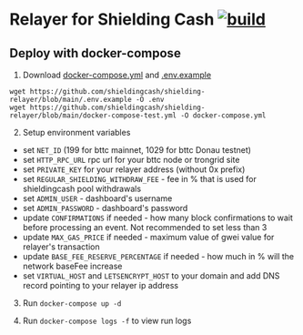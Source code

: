 # Relayer for Shielding Cash [![build](https://github.com/shieldingcash/shielding-relayer/actions/workflows/build.yml/badge.svg)](https://github.com/shieldingcash/shielding-relayer/actions/workflows/build.yml)

## Deploy with docker-compose

1. Download [docker-compose.yml](/docker-compose-test.yml) and [.env.example](/.env.example)

```
wget https://github.com/shieldingcash/shielding-relayer/blob/main/.env.example -O .env
wget https://github.com/shieldingcash/shielding-relayer/blob/main/docker-compose-test.yml -O docker-compose.yml

```

2. Setup environment variables

- set `NET_ID` (199 for bttc mainnet, 1029 for bttc Donau testnet)
- set `HTTP_RPC_URL` rpc url for your bttc node or trongrid site
- set `PRIVATE_KEY` for your relayer address (without 0x prefix)
- set `REGULAR_SHIELDING_WITHDRAW_FEE` - fee in % that is used for shieldingcash pool withdrawals
- set `ADMIN_USER` - dashboard's username
- set `ADMIN_PASSWORD` - dashboard's password
- update `CONFIRMATIONS` if needed - how many block confirmations to wait before processing an event. Not recommended to set less than 3
- update `MAX_GAS_PRICE` if needed - maximum value of gwei value for relayer's transaction
- update `BASE_FEE_RESERVE_PERCENTAGE` if needed - how much in % will the network baseFee increase
- set `VIRTUAL_HOST` and `LETSENCRYPT_HOST` to your domain and add DNS record pointing to your relayer ip address


3. Run `docker-compose up -d`

4. Run `docker-compose logs -f` to view run logs
